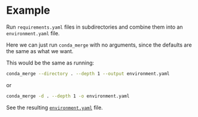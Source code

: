 # Example

Run `requirements.yaml` files in subdirectories and combine them into an `environment.yaml` file.

Here we can just run `conda_merge` with no arguments, since the defaults are the same as what we want.

This would be the same as running:

```bash
conda_merge --directory . --depth 1 --output environment.yaml
```
or
```bash
conda_merge -d . --depth 1 -o environment.yaml
```

See the resulting [`environment.yaml`](environment.yaml) file.
